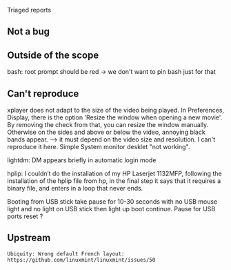 Triaged reports

Not a bug
---------


Outside of the scope
--------------------
  bash: root prompt should be red -> we don't want to pin bash just for that

Can't reproduce
---------------
  xplayer does not adapt to the size of the video being played. In Preferences, Display, there is the option 'Resize the window when opening a new movie'. By removing the check from that, you can resize the window manually. Otherwise on the sides and above or below the video, annoying black bands appear. --> it must depend on the video size and resolution. I can't reproduce it here.
  Simple System monitor desklet "not working".

lightdm:
  DM appears briefly in automatic login mode

hplip: I couldn’t do the installation of my HP Laserjet 1132MFP, following the installation of the hplip file from hp, in the final step it says that it requires a binary file, and enters in a loop that never ends.

Booting from USB stick take pause for 10-30 seconds with no USB mouse light and no light on USB stick then light up boot continue. Pause for USB ports reset ?

Upstream
--------
    Ubiquity: Wrong default French layout: https://github.com/linuxmint/linuxmint/issues/50

